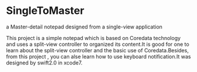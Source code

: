 # SingleToMaster
a Master-detail notepad designed from a single-view application

  This project is a simple notepad which is based on Coredata technology and uses a split-view 
controller to organized its content.It is good for one to learn about the split-view controller and the basic
use of Coredata.Besides, from this project , you can alse learn how to use keyboard notification.It was designed by swift2.0
in xcode7.
